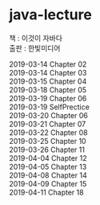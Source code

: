 # java-lecture  
  
  
책 : 이것이 자바다  
출판 : 한빛미디어

2019-03-14 Chapter 02  
2019-03-14 Chapter 03  
2019-03-15 Chapter 04  
2019-03-18 Chapter 05  
2019-03-19 Chapter 06  
2019-03-19 SelfPrectice  
2019-03-20 Chapter 06  
2019-03-21 Chapter 07  
2019-03-22 Chapter 08  
2019-03-25 Chapter 10  
2019-03-26 Chapter 11  
2019-04-04 Chapter 12  
2019-04-05 Chapter 13  
2019-04-08 Chapter 14  
2019-04-09 Chapter 15  
2019-04-11 Chapter 18  
